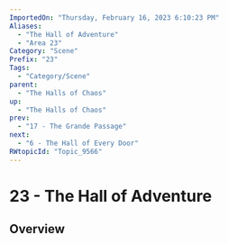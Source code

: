 ```yaml
---
ImportedOn: "Thursday, February 16, 2023 6:10:23 PM"
Aliases:
  - "The Hall of Adventure"
  - "Area 23"
Category: "Scene"
Prefix: "23"
Tags:
  - "Category/Scene"
parent:
  - "The Halls of Chaos"
up:
  - "The Halls of Chaos"
prev:
  - "17 - The Grande Passage"
next:
  - "6 - The Hall of Every Door"
RWtopicId: "Topic_9566"
---
```

# 23 - The Hall of Adventure
## Overview

